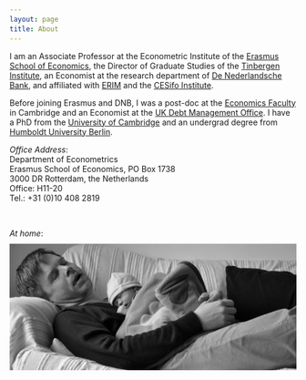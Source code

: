 ```yaml
---
layout: page
title: About
---
```


I am an Associate Professor at the Econometric Institute of the [Erasmus School of Economics](http://www.eur.nl/ese), the Director of Graduate Studies of the [Tinbergen Institute](http://www.tinbergen.nl), an Economist at the research department of [De Nederlandsche Bank](http://www.dnb.nl), and affiliated with [ERIM](http://www.erim.eur.nl) and the [CESifo Institute](http://www.cesifo-group.de).

Before joining Erasmus and DNB, I was a post-doc at the [Economics Faculty](http://www.econ.cam.ac.uk) in Cambridge and an Economist at the [UK Debt Management Office](http://www.dmo.gov.uk).  I have a PhD from the [University of Cambridge](http://www.cam.ac.uk) and an undergrad degree from [Humboldt University Berlin](http://www.wiwi.hu-berlin.de).

*Office Address*:  
Department of Econometrics  
Erasmus School of Economics, PO Box 1738  
3000 DR Rotterdam, the Netherlands  
Office: H11-20  
Tel.: +31 (0)10 408 2819

<br />

*At home*:   
<img src="/pics/AndKat.png" style="float:center;margin:10px 0 0 0;">

